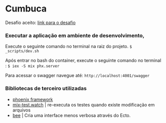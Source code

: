 # Cumbuca

Desafio aceito: [link para o desafio](https://github.com/appcumbuca/desafios/blob/master/desafio-back-end.md)

### Executar a aplicação em ambiente de desenvolvimento,
Execute o seguinte comando no terminal na raiz do projeto.
`$ _scripts/dev.sh`

Após entrar no bash do container, execute o seguinte comando no terminal :
`$ iex -S mix phx.server`

Para acessar o swagger navegue até:
`http://localhost:4001/swagger`

### Bibliotecas de terceiro utilizadas
- [phoenix framework](https://www.phoenixframework.org/)
- [mix-test.watch](https://github.com/lpil/mix-test.watch)
| re-executa os testes quando existe modificação em arquivos
- [bee](https://github.com/andridus/mix-test.watch)
| Cria uma interface menos verbosa através do Ecto.
